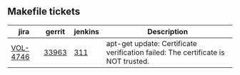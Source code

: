 Makefile tickets
----------------

| jira | gerrit | jenkins | Description |
| -----| ------ | ------- | ------------|
| [VOL-4746](https://jira.opencord.org/browse/VOL-5232) | [33963](https://gerrit.opencord.org/c/voltha-onos/+/33963) | [311](https://jenkins.opencord.org/job/verify_voltha-onos_sanity-test/311/console) | apt-get update: Certificate verification failed: The certificate is NOT trusted. |
